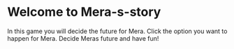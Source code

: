 # Welcome to Mera-s-story
In this game you will decide the future for Mera.
Click the option you want to happen for Mera.
Decide Meras future and have fun!